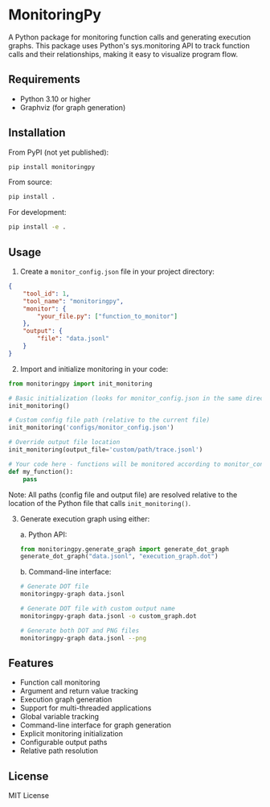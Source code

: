 # MonitoringPy

A Python package for monitoring function calls and generating execution graphs. This package uses Python's sys.monitoring API to track function calls and their relationships, making it easy to visualize program flow.

## Requirements

- Python 3.10 or higher
- Graphviz (for graph generation)

## Installation

From PyPI (not yet published):
```bash
pip install monitoringpy
```

From source:
```bash
pip install .
```

For development:
```bash
pip install -e .
```

## Usage

1. Create a `monitor_config.json` file in your project directory:

```json
{
    "tool_id": 1,
    "tool_name": "monitoringpy",
    "monitor": {
        "your_file.py": ["function_to_monitor"]
    },
    "output": {
        "file": "data.jsonl"
    }
}
```

2. Import and initialize monitoring in your code:

```python
from monitoringpy import init_monitoring

# Basic initialization (looks for monitor_config.json in the same directory)
init_monitoring()

# Custom config file path (relative to the current file)
init_monitoring('configs/monitor_config.json')

# Override output file location
init_monitoring(output_file='custom/path/trace.jsonl')

# Your code here - functions will be monitored according to monitor_config.json
def my_function():
    pass
```

Note: All paths (config file and output file) are resolved relative to the location of the Python file that calls `init_monitoring()`.

3. Generate execution graph using either:

   a. Python API:
   ```python
   from monitoringpy.generate_graph import generate_dot_graph
   generate_dot_graph("data.jsonl", "execution_graph.dot")
   ```

   b. Command-line interface:
   ```bash
   # Generate DOT file
   monitoringpy-graph data.jsonl

   # Generate DOT file with custom output name
   monitoringpy-graph data.jsonl -o custom_graph.dot

   # Generate both DOT and PNG files
   monitoringpy-graph data.jsonl --png
   ```

## Features

- Function call monitoring
- Argument and return value tracking
- Execution graph generation
- Support for multi-threaded applications
- Global variable tracking
- Command-line interface for graph generation
- Explicit monitoring initialization
- Configurable output paths
- Relative path resolution

## License

MIT License 